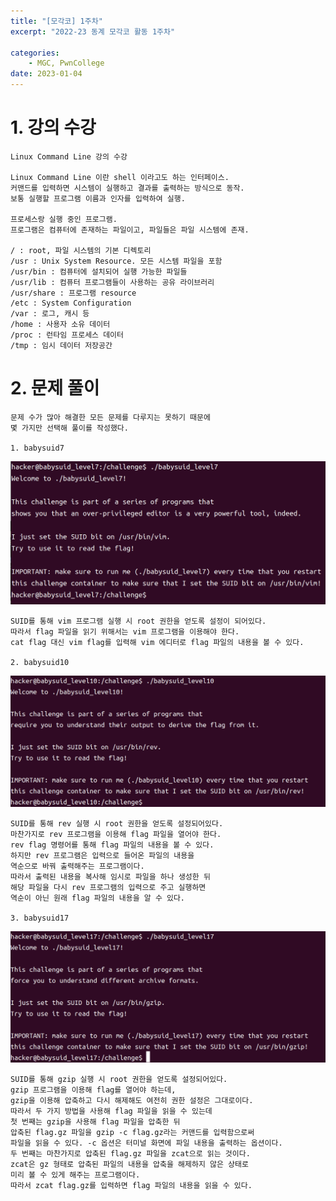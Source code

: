 ```yaml
---
title: "[모각코] 1주차"
excerpt: "2022-23 동계 모각코 활동 1주차"

categories:
    - MGC, PwnCollege
date: 2023-01-04
---
```


# 1. 강의 수강

    Linux Command Line 강의 수강

    Linux Command Line 이란 shell 이라고도 하는 인터페이스.
    커맨드를 입력하면 시스템이 실행하고 결과를 출력하는 방식으로 동작.
    보통 실행할 프로그램 이름과 인자를 입력하여 실행.

    프로세스랑 실행 중인 프로그램.
    프로그램은 컴퓨터에 존재하는 파일이고, 파일들은 파일 시스템에 존재.

    / : root, 파일 시스템의 기본 디렉토리
    /usr : Unix System Resource. 모든 시스템 파일을 포함
    /usr/bin : 컴퓨터에 설치되어 실행 가능한 파일들
    /usr/lib : 컴퓨터 프로그램들이 사용하는 공유 라이브러리
    /usr/share : 프로그램 resource
    /etc : System Configuration
    /var : 로그, 캐시 등
    /home : 사용자 소유 데이터
    /proc : 런타임 프로세스 데이터
    /tmp : 임시 데이터 저장공간

# 2. 문제 풀이

    문제 수가 많아 해결한 모든 문제를 다루지는 못하기 때문에
    몇 가지만 선택해 풀이를 작성했다.

    1. babysuid7

![babysuid7-1](/img/babysuid7-1.png)

    SUID를 통해 vim 프로그램 실행 시 root 권한을 얻도록 설정이 되어있다.
    따라서 flag 파일을 읽기 위해서는 vim 프로그램을 이용해야 한다.
    cat flag 대신 vim flag를 입력해 vim 에디터로 flag 파일의 내용을 볼 수 있다.

    2. babysuid10

![babysuid10-1](/img/babysuid10-1.png)

    SUID를 통해 rev 실행 시 root 권한을 얻도록 설정되어있다.
    마찬가지로 rev 프로그램을 이용해 flag 파일을 열어야 한다.
    rev flag 명령어를 통해 flag 파일의 내용을 볼 수 있다.
    하지만 rev 프로그램은 입력으로 들어온 파일의 내용을
    역순으로 바꿔 출력해주는 프로그램이다.
    따라서 출력된 내용을 복사해 임시로 파일을 하나 생성한 뒤
    해당 파일을 다시 rev 프로그램의 입력으로 주고 실행하면
    역순이 아닌 원래 flag 파일의 내용을 알 수 있다.

    3. babysuid17

![babysuid17-1](/img/babysuid17-1.png)

    SUID를 통해 gzip 실행 시 root 권한을 얻도록 설정되어있다.
    gzip 프로그램을 이용해 flag를 열어야 하는데,
    gzip을 이용해 압축하고 다시 해제해도 여전히 권한 설정은 그대로이다.
    따라서 두 가지 방법을 사용해 flag 파일을 읽을 수 있는데
    첫 번째는 gzip을 사용해 flag 파일을 압축한 뒤
    압축된 flag.gz 파일을 gzip -c flag.gz라는 커맨드를 입력함으로써
    파일을 읽을 수 있다. -c 옵션은 터미널 화면에 파일 내용을 출력하는 옵션이다.
    두 번째는 마찬가지로 압축된 flag.gz 파일을 zcat으로 읽는 것이다.
    zcat은 gz 형태로 압축된 파일의 내용을 압축을 해제하지 않은 상태로
    미리 볼 수 있게 해주는 프로그램이다.
    따라서 zcat flag.gz를 입력하면 flag 파일의 내용을 읽을 수 있다.